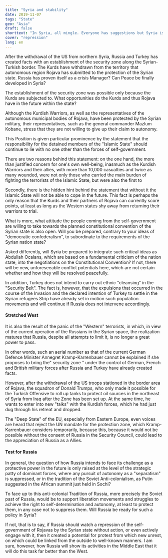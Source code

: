 ```yaml
---
title: "Syria and stability"
date: 2019-11-07
tags: "State"
geo: "Asia"
draft: false
shorttext: "In Syria, all mingle. Everyone has suggestions but Syria is not in demand. What stability should the choice be?"
cover: "repression"
lang: en
---
```


After the withdrawal of the US from northern Syria, Russia and Turkey has created facts with an establishment of the security zone along the Syrian-Turkish border. The Kurds have withdrawn from the territory that autonomous region Rojava has submitted to the protection of the Syrian state. Russia has proven itself as a crisis Manager? Can Peace be finally developed in Syria?

The establishment of the security zone was possible only because the Kurds are subjected to. What opportunities do the Kurds and thus Rojava have in the future within the state?

Although the Kurdish Warriors, as well as the representatives of the autonomous municipal bodies of Rojava, have been protected by the Syrian military, their representatives, such as the general commander Mazlum Kobane, stress that they are not willing to give up their claim to autonomy. 

This Position is given particular prominence by the statement that the responsibility for the detained members of the "Islamic State" should continue to lie with no one other than the forces of self-government.

There are two reasons behind this statement: on the one hand, the more than justified concern for one's own well-being, inasmuch as the Kurdish Warriors and their allies, with more than 10,000 casualties and twice as many wounded, were not only those who carried the main burden of fighting the terrorists of the Islamic State, but were also the first to

Secondly, there is the hidden hint behind the statement that without it the Islamic State will not be able to cope in the future. This fact is perhaps the only reason that the Kurds and their partners of Rojava can currently score points, at least as long as the Western states shy away from returning their warriors to trial.

What is more, what attitude the people coming from the self-government are willing to take towards the planned constitutional convention of the Syrian state is also open. Will you be prepared, contrary to your ideas of "democratic confederalism", to subordinate to the requirements of the Syrian nation state?

Asked differently, will Syria be prepared to integrate such critical ideas as Abdullah Ocalans, which are based on a fundamental criticism of the nation state, into the negotiations on the Constitutional Convention? If not, there will be new, unforeseeable conflict potentials here, which are not certain whether and how they will be resolved peacefully.

In addition, Turkey does not intend to carry out ethnic "cleansing" in the "Security Belt". The fact is, however, that the expulsions that occurred in the course of the Invasion and the declared intention of Turkey to settle in the Syrian refugees Strip have already set in motion such population movements and will continue if Russia does not intervene accordingly.

#### Stretched West

It is also the result of the panic of the "Western" terrorists, in which, in view of the current operation of the Russians in the Syrian space, the realization matures that Russia, despite all attempts to limit it, is no longer a great power to pass.

In other words, such an aerial number as that of the current German Defence Minister Annegret Kramp-Karrenbauer cannot be explained if she proposes to bring the" security zone " under the control of German, French and British military forces after Russia and Turkey have already created facts.

However, after the withdrawal of the US troops stationed in the border area of Rojava, the squadron of Donald Trumps, who only made it possible for the Turkish Offensive to roll up tanks to protect oil sources in the northeast of Syria from Iraq after the Zone has been set up. At the same time, he wants to enter into new "talks" with the Kurdish forces, which he had just dug through his retreat and dropped.

The "Deep State" of the EU, especially from Eastern Europe, even voices are heard that reject the UN mandate for the protection zone, which Kramp-Karrenbauer considers temporarily, because this, because it would not be possible without the consent of Russia in the Security Council, could lead to the appreciation of Russia as a Allies.

#### Test for Russia

In general, the question of how Russia intends to face its challenge as a protective power in the future is only raised at the level of the strategic patty of dominant forces, where any pursuit of autonomy as a "separatism" is suppressed, or in the tradition of the Soviet Anti-colonialism, as Putin suggested in the African summit just held in Sochi?

To face up to this anti-colonial Tradition of Russia, more precisely the Soviet past of Russia, would be to support liberation movements and struggles to achieve the right to self-determination and autonomy, at least to protect them, in any case not to suppress them. Will Russia be ready for such a policy in Syria?

If not, that is to say, if Russia should watch a repression of the self-government of Rojavas by the Syrian state without action, or even actively engage with it, then it created a potential for protest from which new unrest, on which could be linked from the outside to well-known manners. I am sure, however, how Russia will show its activities in the Middle East that it will do this task far better than the West.
